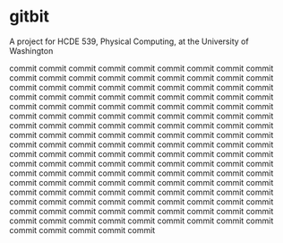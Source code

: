 # gitbit
A project for HCDE 539, Physical Computing, at the University of Washington

commit
commit
commit
commit
commit
commit
commit
commit
commit
commit
commit
commit
commit
commit
commit
commit
commit
commit
commit
commit
commit
commit
commit
commit
commit
commit
commit
commit
commit
commit
commit
commit
commit
commit
commit
commit
commit
commit
commit
commit
commit
commit
commit
commit
commit
commit
commit
commit
commit
commit
commit
commit
commit
commit
commit
commit
commit
commit
commit
commit
commit
commit
commit
commit
commit
commit
commit
commit
commit
commit
commit
commit
commit
commit
commit
commit
commit
commit
commit
commit
commit
commit
commit
commit
commit
commit
commit
commit
commit
commit
commit
commit
commit
commit
commit
commit
commit
commit
commit
commit
commit
commit
commit
commit
commit
commit
commit
commit
commit
commit
commit
commit
commit
commit
commit
commit
commit
commit
commit
commit
commit
commit
commit
commit
commit
commit
commit
commit
commit
commit
commit
commit
commit
commit
commit
commit
commit
commit
commit
commit
commit
commit
commit
commit
commit
commit
commit
commit
commit
commit
commit
commit
commit
commit
commit
commit
commit
commit

